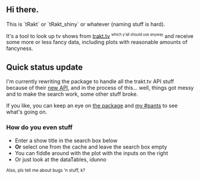 ## Hi there.
<p class = "lead">This is `tRakt` or `tRakt_shiny` or whatever (naming stuff is hard).</p>

<p class = "lead">It's a tool to look up tv shows from <a href = 'http://trakt.tv'>trakt.tv</a> <sup><small>which y'all should use anyway</small></sup> and receive some more or less fancy data, including plots with reasonable amounts of fancyness.</p>

## Quick status update

I'm currently rewriting the package to handle all the trakt.tv API stuff because of their [new API](http://docs.trakt.apiary.io/),
and in the process of this… well, things got messy and to make the search work, some other stuff broke.  

If you like, you can keep an eye on [the package](https://github.com/jemus42/tRakt-package) 
and [my #pants](http://pants.jemu.name) to see what's going on.


### How do you even stuff

* Enter a show title in the search box below 
* **Or** select one from the cache and leave the search box empty
* You can fiddle around with the plot with the inputs on the right
* Or just look at the dataTables, idunno

<small>Also, pls tell me about bugs 'n stuff, k?</small>
